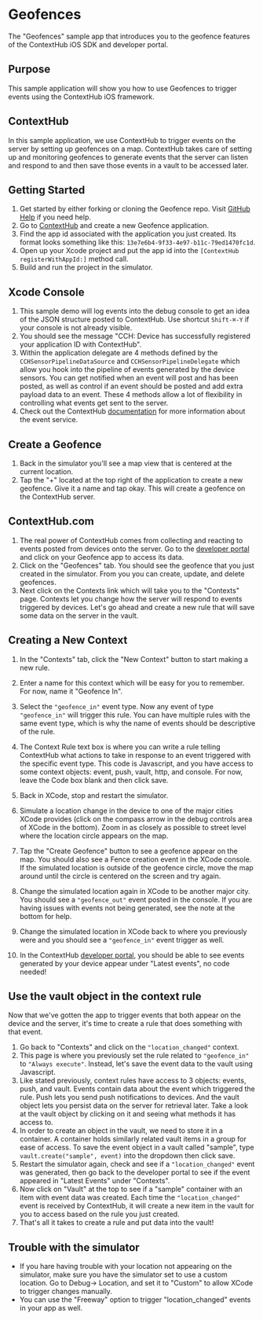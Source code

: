 # Geofences

The "Geofences" sample app that introduces you to the geofence features of the ContextHub iOS SDK and developer portal.

## Purpose
This sample application will show you how to use Geofences to trigger events using the ContextHub iOS framework.

## ContextHub

In this sample application, we use ContextHub to trigger events on the server by setting up geofences on a map. ContextHub takes care of setting up and monitoring geofences to generate events that the server can listen and respond to and then save those events in a vault to be accessed later.

## Getting Started

1. Get started by either forking or cloning the Geofence repo. Visit [GitHub Help](https://help.github.com/articles/fork-a-repo) if you need help.
1. Go to [ContextHub](http://app.contexthub.com) and create a new Geofence application.
1. Find the app id associated with the application you just created. Its format looks something like this: `13e7e6b4-9f33-4e97-b11c-79ed1470fc1d`.
1. Open up your Xcode project and put the app id into the `[ContextHub registerWithAppId:]` method call.
1. Build and run the project in the simulator.

## Xcode Console
1. This sample demo will log events into the debug console to get an idea of the JSON structure posted to ContextHub. Use shortcut `Shift-⌘-Y` if your console is not already visible.
1. You should see the message "CCH: Device has successfully registered your application ID with ContextHub".
1. Within the application delegate are 4 methods defined by the `CCHSensorPipelineDataSource` and `CCHSensorPipelineDelegate` which allow you hook into the pipeline of events generated by the device sensors. You can get notified when an event will post and has been posted, as well as control if an event should be posted and add extra payload data to an event. These 4 methods allow a lot of flexibility in controlling what events get sent to the server.
1. Check out the ContextHub [documentation](http://docs.contexthub.com) for more information about the event service.
    
## Create a Geofence
1. Back in the simulator you'll see a map view that is centered at the current location.
1. Tap the "+" located at the top right of the application to create a new geofence.  Give it a name and tap okay.  This will create a geofence on the ContextHub server.

## ContextHub.com

1. The real power of ContextHub comes from collecting and reacting to events posted from devices onto the server. Go to the [developer portal](https://app.contexthub.com) and click on your  Geofence app to access its data.
1. Click on the "Geofences" tab.  You should see the geofence that you just created in the simulator.  From you you can create, update, and delete geofences.
1. Next click on the Contexts link which will take you to the "Contexts" page. Contexts let you change how the server will respond to events triggered by devices. Let's go ahead and create a new rule that will save some data on the server in the vault.

## Creating a New Context

1. In the "Contexts" tab, click the "New Context" button to start making a new rule.
1. Enter a name for this context which will be easy for you to remember. For now, name it "Geofence In".
1. Select the `"geofence_in"` event type. Now any event of type `"geofence_in"` will trigger this rule. You can have multiple rules with the same event type, which is why the name of events should be descriptive of the rule.
1. The Context Rule text box is where you can write a rule telling ContextHub what actions to take in response to an event triggered with the specific event type. This code is Javascript, and you have access to some context objects: event, push, vault, http, and console. For now, leave the Code box blank and then click save.


5. Back in XCode, stop and restart the simulator.
6. Simulate a location change in the device to one of the major cities XCode provides (click on the compass arrow in the debug controls area of XCode in the bottom). Zoom in as closely as possible to street level where the location circle appears on the map.
7. Tap the "Create Geofence" button to see a geofence appear on the map. You should also see a Fence creation event in the XCode console. If the simulated location is outside of the geofence circle, move the map around until the circle is centered on the screen and try again.
8. Change the simulated location again in XCode to be another major city. You should see a `"geofence_out"` event posted in the console. If you are having issues with events not being generated, see the note at the bottom for help.
9. Change the simulated location in XCode back to where you previously were and you should see a `"geofence_in"` event trigger as well.
10. In the ContextHub [developer portal](http://app.contexthub.com), you should be able to see events generated by your device appear under "Latest events", no code needed!


## Use the vault object in the context rule

Now that we've gotten the app to trigger events that both appear on the device and the server, it's time to create a rule that does something with that event.

1. Go back to "Contexts" and click on the `"location_changed"` context.
2. This page is where you previously set the rule related to `"geofence_in"` to `"Always execute"`. Instead, let's save the event data to the vault using Javascript.
3. Like stated previously, context rules have access to 3 objects: events, push, and vault. Events contain data about the event which triggered the rule. Push lets you send push notifications to devices. And the vault object lets you persist data on the server for retrieval later. Take a look at the vault object by clicking on it and seeing what methods it has access to.
4. In order to create an object in the vault, we need to store it in a container. A container holds similarly related vault items in a group for ease of access. To save the event object in a vault called "sample", type `vault.create("sample", event)` into the dropdown then click save.
5. Restart the simulator again, check and see if a `"location_changed"` event was generated, then go back to the developer portal to see if the event appeared in "Latest Events" under "Contexts".
6. Now click on "Vault" at the top to see if a "sample" container with an item with event data was created. Each time the `"location_changed"` event is received by ContextHub, it will create a new item in the vault for you to access based on the rule you just created.
7. That's all it takes to create a rule and put data into the vault!


## Trouble with the simulator
- If you hare having trouble with your location not appearing on the simulator, make sure you have the simulator set to use a custom location. Go to Debug-> Location, and set it to "Custom" to allow XCode to trigger changes manually.
- You can use the "Freeway" option to trigger "location_changed" events in your app as well.



